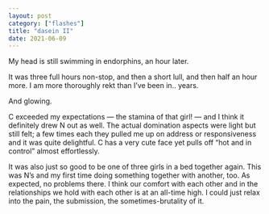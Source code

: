 ```yaml
---
layout: post
category: ["flashes"]
title: "dasein II"
date: 2021-06-09
---
```


My head is still swimming in endorphins, an hour later.

It was three full hours non-stop, and then a short lull, and then half an hour more. I am more thoroughly rekt than I’ve been in.. years.

And glowing.

C exceeded my expectations — the stamina of that girl! — and I think it definitely drew N out as well. The actual domination aspects were light but still felt; a few times each they pulled me up on address or responsiveness and it was quite delightful. C has a very cute face yet pulls off “hot and in control” almost effortlessly.

It was also just so good to be one of three girls in a bed together again. This was N’s and my first time doing something together with another, too. As expected, no problems there. I think our comfort with each other and in the relationships we hold with each other is at an all-time high. I could just relax into the pain, the submission, the sometimes-brutality of it. 
